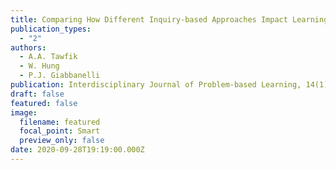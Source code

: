 ```yaml
---
title: Comparing How Different Inquiry-based Approaches Impact Learning Outcomes
publication_types:
  - "2"
authors:
  - A.A. Tawfik
  - W. Hung
  - P.J. Giabbanelli
publication: Interdisciplinary Journal of Problem-based Learning, 14(1)
draft: false
featured: false
image:
  filename: featured
  focal_point: Smart
  preview_only: false
date: 2020-09-28T19:19:00.000Z
---
```

